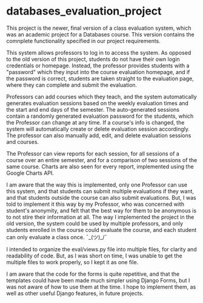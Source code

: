 # databases_evaluation_project

This project is the newer, final version of a class evaluation system, which was an academic project for a Databases course. This version contains the comnplete functionality specified in our project requirements. 

This system allows professors to log in to access the system. As opposed to the old version of this project, students do not have their own login credentials or homepage. Instead, the professor provides students with a "password" which they input into the course evaluation homepage, and if the password is correct, students are taken straight to the evaluation page, where they can complete and submit the evaluation. 

Professors can add courses which they teach, and the system automatically generates evaluation sessions based on the weekly evaluation times and the start and end days of the semester. The auto-generated sessions contain a randomly generated evaluation password for the students, which the Professor can change at any time. If a course's info is changed, the system will automatically create or delete evaluation session accordingly. The professor can also manually add, edit, and delete evaluation sessions and courses.

The Professor can view reports for each session, for all sessions of a course over an entire semester, and for a comparison of two sessions of the same course. Charts are also seen for every report, implemented using the Google Charts API. 

I am aware that the way this is implemented, only one Professor can use this system, and that students can submit multiple evaluations if they want, and that students outside the course can also submit evaluations. But, I was told to implement it this way by my Professor, who was concerned with student's anonymity, and felt that the best way for them to be anonymous is to not stire their information at all. The way I implemented the project in the old version, the system could be used by multiple professors, and only students enrolled in the course could evaluate the course, and each student can only evaluate a class once. ¯\_(ツ)_/¯

I intended to organize the eval/views.py file into multiple files, for clarity and readability of code. But, as I was short on time, I was unable to get the multiple files to work properly, so I kept it as one file. 

I am aware that the code for the forms is quite repetitive, and that the templates could have been made much simpler using Django Forms, but I was not aware of how to use them at the time. I hope to implement them, as well as other useful Django features, in future projects. 
